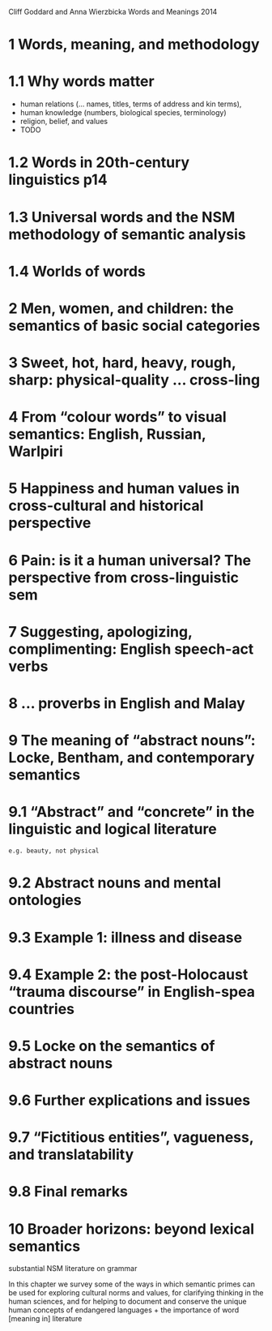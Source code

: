 Cliff Goddard and Anna Wierzbicka
Words and Meanings
2014

# 1 Words, meaning, and methodology

# 1.1 Why words matter

* human relations (... names, titles, terms of address and kin terms),
* human knowledge (numbers, biological species, terminology)
* religion, belief, and values
* TODO

# 1.2 Words in 20th-century linguistics p14
# 1.3 Universal words and the NSM methodology of semantic analysis
# 1.4 Worlds of words

# 2 Men, women, and children: the semantics of basic social categories

# 3 Sweet, hot, hard, heavy, rough, sharp: physical-quality ... cross-ling

# 4 From “colour words” to visual semantics: English, Russian, Warlpiri

# 5 Happiness and human values in cross-cultural and historical perspective

# 6 Pain: is it a human universal? The perspective from cross-linguistic sem

# 7 Suggesting, apologizing, complimenting: English speech-act verbs

# 8 ... proverbs in English and Malay

# 9 The meaning of “abstract nouns”: Locke, Bentham, and contemporary semantics

# 9.1 “Abstract” and “concrete” in the linguistic and logical literature
    e.g. beauty, not physical
# 9.2 Abstract nouns and mental ontologies
# 9.3 Example 1: illness and disease
# 9.4 Example 2: the post-Holocaust “trauma discourse” in English-spea countries
# 9.5 Locke on the semantics of abstract nouns
# 9.6 Further explications and issues
# 9.7 “Fictitious entities”, vagueness, and translatability
# 9.8 Final remarks

# 10 Broader horizons: beyond lexical semantics

substantial NSM literature on grammar

In this chapter we survey some of the ways in which semantic primes can be used
for exploring cultural norms and values, for clarifying thinking in the human
sciences, and for helping to document and conserve the unique human concepts of
endangered languages + the importance of word [meaning in] literature
